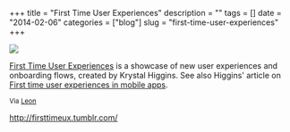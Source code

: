 +++
title = "First Time User Experiences"
description = ""
tags = []
date = "2014-02-06"
categories = ["blog"]
slug = "first-time-user-experiences"
+++



  <div class="notebook-screenshot"><a href="http://firsttimeux.tumblr.com/"><img src="/media/bluga/wt52f3ed16ca20c_large.jpg"/></a></div><p><a href="http://firsttimeux.tumblr.com/">First Time User Experiences</a> is a showcase of new user experiences and onboarding flows, created by Krystal Higgins. See also Higgins' article on <a href="http://www.kryshiggins.com/first-time-user-experiences-in-mobile-apps/">First time user experiences in mobile apps</a>.</p>

<p><small>Via <a href="https://twitter.com/balsamiqLeon">Leon</a></small></p>

    
  <a href="http://firsttimeux.tumblr.com/">http://firsttimeux.tumblr.com/</a>
